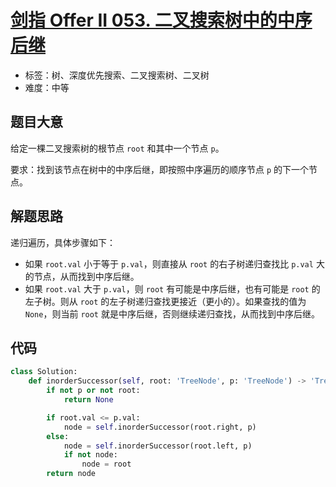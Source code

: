 # [剑指 Offer II 053. 二叉搜索树中的中序后继](https://leetcode.cn/problems/P5rCT8/)

- 标签：树、深度优先搜索、二叉搜索树、二叉树
- 难度：中等

## 题目大意

给定一棵二叉搜索树的根节点 `root` 和其中一个节点 `p`。

要求：找到该节点在树中的中序后继，即按照中序遍历的顺序节点 `p` 的下一个节点。

## 解题思路

递归遍历，具体步骤如下：

- 如果 `root.val` 小于等于 `p.val`，则直接从 `root` 的右子树递归查找比 `p.val` 大的节点，从而找到中序后继。
- 如果 `root.val` 大于 `p.val`，则 `root` 有可能是中序后继，也有可能是 `root` 的左子树。则从 `root` 的左子树递归查找更接近（更小的）。如果查找的值为 `None`，则当前 `root` 就是中序后继，否则继续递归查找，从而找到中序后继。

## 代码 

```python
class Solution:
    def inorderSuccessor(self, root: 'TreeNode', p: 'TreeNode') -> 'TreeNode':
        if not p or not root:
            return None

        if root.val <= p.val:
            node = self.inorderSuccessor(root.right, p)
        else:
            node = self.inorderSuccessor(root.left, p)
            if not node:
                node = root
        return node
```

